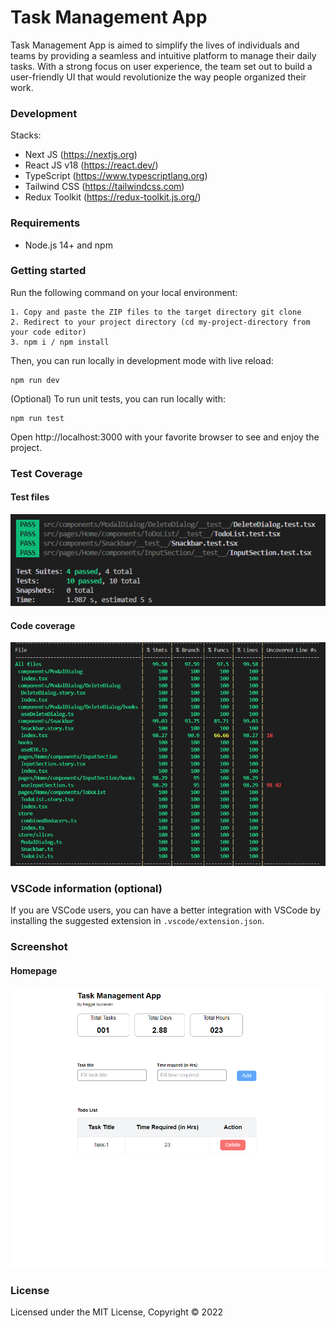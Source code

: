 # Task Management App

Task Management App is aimed to simplify the lives of individuals and teams by providing a seamless and intuitive platform to manage their daily tasks. With a strong focus on user experience, the team set out to build a user-friendly UI that would revolutionize the way people organized their work.

### Development

Stacks:

- Next JS (https://nextjs.org)
- React JS v18 (https://react.dev/)
- TypeScript (https://www.typescriptlang.org)
- Tailwind CSS (https://tailwindcss.com)
- Redux Toolkit (https://redux-toolkit.js.org/)

### Requirements

- Node.js 14+ and npm

### Getting started

Run the following command on your local environment:

```
1. Copy and paste the ZIP files to the target directory git clone
2. Redirect to your project directory (cd my-project-directory from your code editor)
3. npm i / npm install
```

Then, you can run locally in development mode with live reload:

```
npm run dev
```

(Optional) To run unit tests, you can run locally with:

```
npm run test
```

Open http://localhost:3000 with your favorite browser to see and enjoy the project.

### Test Coverage

#### Test files

![alt text](image-3.png)

#### Code coverage

![alt text](image-4.png)

### VSCode information (optional)

If you are VSCode users, you can have a better integration with VSCode by installing the suggested extension in `.vscode/extension.json`.

### Screenshot

#### Homepage

![alt text](image-5.png)

### License

Licensed under the MIT License, Copyright © 2022
